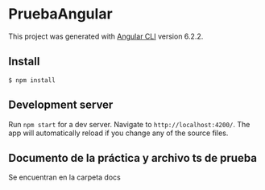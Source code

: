 # PruebaAngular

This project was generated with [Angular CLI](https://github.com/angular/angular-cli) version 6.2.2.

## Install
`
$ npm install
`

## Development server

Run `npm start` for a dev server. Navigate to `http://localhost:4200/`. The app will automatically reload if you change any of the source files.

## Documento de la práctica y archivo ts de prueba

Se encuentran en la carpeta docs
